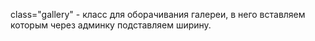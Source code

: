 class="gallery" - класc для оборачивания галереи, в него вставляем <img> которым через админку подставляем ширину.
